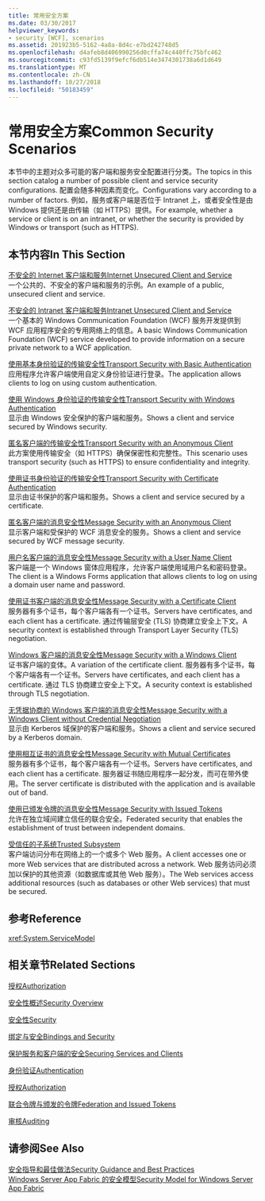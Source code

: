 ```yaml
---
title: 常用安全方案
ms.date: 03/30/2017
helpviewer_keywords:
- security [WCF], scenarios
ms.assetid: 201923b5-5162-4a8a-8d4c-e7bd242748d5
ms.openlocfilehash: d4afeb8d406990256d0cffa74c440ffc75bfc462
ms.sourcegitcommit: c93fd5139f9efcf6db514e3474301738a6d1d649
ms.translationtype: MT
ms.contentlocale: zh-CN
ms.lasthandoff: 10/27/2018
ms.locfileid: "50183459"
---
```

# <a name="common-security-scenarios"></a><span data-ttu-id="8380b-102">常用安全方案</span><span class="sxs-lookup"><span data-stu-id="8380b-102">Common Security Scenarios</span></span>
<span data-ttu-id="8380b-103">本节中的主题对众多可能的客户端和服务安全配置进行分类。</span><span class="sxs-lookup"><span data-stu-id="8380b-103">The topics in this section catalog a number of possible client and service security configurations.</span></span> <span data-ttu-id="8380b-104">配置会随多种因素而变化。</span><span class="sxs-lookup"><span data-stu-id="8380b-104">Configurations vary according to a number of factors.</span></span> <span data-ttu-id="8380b-105">例如，服务或客户端是否位于 Intranet 上，或者安全性是由 Windows 提供还是由传输（如 HTTPS）提供。</span><span class="sxs-lookup"><span data-stu-id="8380b-105">For example, whether a service or client is on an intranet, or whether the security is provided by Windows or transport (such as HTTPS).</span></span>  
  
## <a name="in-this-section"></a><span data-ttu-id="8380b-106">本节内容</span><span class="sxs-lookup"><span data-stu-id="8380b-106">In This Section</span></span>  
 [<span data-ttu-id="8380b-107">不安全的 Internet 客户端和服务</span><span class="sxs-lookup"><span data-stu-id="8380b-107">Internet Unsecured Client and Service</span></span>](../../../../docs/framework/wcf/feature-details/internet-unsecured-client-and-service.md)  
 <span data-ttu-id="8380b-108">一个公共的、不安全的客户端和服务的示例。</span><span class="sxs-lookup"><span data-stu-id="8380b-108">An example of a public, unsecured client and service.</span></span>  
  
 [<span data-ttu-id="8380b-109">不安全的 Intranet 客户端和服务</span><span class="sxs-lookup"><span data-stu-id="8380b-109">Intranet Unsecured Client and Service</span></span>](../../../../docs/framework/wcf/feature-details/intranet-unsecured-client-and-service.md)  
 <span data-ttu-id="8380b-110">一个基本的 Windows Communication Foundation (WCF) 服务开发提供到 WCF 应用程序安全的专用网络上的信息。</span><span class="sxs-lookup"><span data-stu-id="8380b-110">A basic Windows Communication Foundation (WCF) service developed to provide information on a secure private network to a WCF application.</span></span>  
  
 [<span data-ttu-id="8380b-111">使用基本身份验证的传输安全性</span><span class="sxs-lookup"><span data-stu-id="8380b-111">Transport Security with Basic Authentication</span></span>](../../../../docs/framework/wcf/feature-details/transport-security-with-basic-authentication.md)  
 <span data-ttu-id="8380b-112">应用程序允许客户端使用自定义身份验证进行登录。</span><span class="sxs-lookup"><span data-stu-id="8380b-112">The application allows clients to log on using custom authentication.</span></span>  
  
 [<span data-ttu-id="8380b-113">使用 Windows 身份验证的传输安全性</span><span class="sxs-lookup"><span data-stu-id="8380b-113">Transport Security with Windows Authentication</span></span>](../../../../docs/framework/wcf/feature-details/transport-security-with-windows-authentication.md)  
 <span data-ttu-id="8380b-114">显示由 Windows 安全保护的客户端和服务。</span><span class="sxs-lookup"><span data-stu-id="8380b-114">Shows a client and service secured by Windows security.</span></span>  
  
 [<span data-ttu-id="8380b-115">匿名客户端的传输安全性</span><span class="sxs-lookup"><span data-stu-id="8380b-115">Transport Security with an Anonymous Client</span></span>](../../../../docs/framework/wcf/feature-details/transport-security-with-an-anonymous-client.md)  
 <span data-ttu-id="8380b-116">此方案使用传输安全（如 HTTPS）确保保密性和完整性。</span><span class="sxs-lookup"><span data-stu-id="8380b-116">This scenario uses transport security (such as HTTPS) to ensure confidentiality and integrity.</span></span>  
  
 [<span data-ttu-id="8380b-117">使用证书身份验证的传输安全性</span><span class="sxs-lookup"><span data-stu-id="8380b-117">Transport Security with Certificate Authentication</span></span>](../../../../docs/framework/wcf/feature-details/transport-security-with-certificate-authentication.md)  
 <span data-ttu-id="8380b-118">显示由证书保护的客户端和服务。</span><span class="sxs-lookup"><span data-stu-id="8380b-118">Shows a client and service secured by a certificate.</span></span>  
  
 [<span data-ttu-id="8380b-119">匿名客户端的消息安全性</span><span class="sxs-lookup"><span data-stu-id="8380b-119">Message Security with an Anonymous Client</span></span>](../../../../docs/framework/wcf/feature-details/message-security-with-an-anonymous-client.md)  
 <span data-ttu-id="8380b-120">显示客户端和受保护的 WCF 消息安全的服务。</span><span class="sxs-lookup"><span data-stu-id="8380b-120">Shows a client and service secured by WCF message security.</span></span>  
  
 [<span data-ttu-id="8380b-121">用户名客户端的消息安全性</span><span class="sxs-lookup"><span data-stu-id="8380b-121">Message Security with a User Name Client</span></span>](../../../../docs/framework/wcf/feature-details/message-security-with-a-user-name-client.md)  
 <span data-ttu-id="8380b-122">客户端是一个 Windows 窗体应用程序，允许客户端使用域用户名和密码登录。</span><span class="sxs-lookup"><span data-stu-id="8380b-122">The client is a Windows Forms application that allows clients to log on using a domain user name and password.</span></span>  
  
 [<span data-ttu-id="8380b-123">使用证书客户端的消息安全性</span><span class="sxs-lookup"><span data-stu-id="8380b-123">Message Security with a Certificate Client</span></span>](../../../../docs/framework/wcf/feature-details/message-security-with-a-certificate-client.md)  
 <span data-ttu-id="8380b-124">服务器有多个证书，每个客户端各有一个证书。</span><span class="sxs-lookup"><span data-stu-id="8380b-124">Servers have certificates, and each client has a certificate.</span></span> <span data-ttu-id="8380b-125">通过传输层安全 (TLS) 协商建立安全上下文。</span><span class="sxs-lookup"><span data-stu-id="8380b-125">A security context is established through Transport Layer Security (TLS) negotiation.</span></span>  
  
 [<span data-ttu-id="8380b-126">Windows 客户端的消息安全性</span><span class="sxs-lookup"><span data-stu-id="8380b-126">Message Security with a Windows Client</span></span>](../../../../docs/framework/wcf/feature-details/message-security-with-a-windows-client.md)  
 <span data-ttu-id="8380b-127">证书客户端的变体。</span><span class="sxs-lookup"><span data-stu-id="8380b-127">A variation of the certificate client.</span></span> <span data-ttu-id="8380b-128">服务器有多个证书，每个客户端各有一个证书。</span><span class="sxs-lookup"><span data-stu-id="8380b-128">Servers have certificates, and each client has a certificate.</span></span> <span data-ttu-id="8380b-129">通过 TLS 协商建立安全上下文。</span><span class="sxs-lookup"><span data-stu-id="8380b-129">A security context is established through TLS negotiation.</span></span>  
  
 [<span data-ttu-id="8380b-130">无凭据协商的 Windows 客户端的消息安全性</span><span class="sxs-lookup"><span data-stu-id="8380b-130">Message Security with a Windows Client without Credential Negotiation</span></span>](../../../../docs/framework/wcf/feature-details/message-security-with-a-windows-client-without-credential-negotiation.md)  
 <span data-ttu-id="8380b-131">显示由 Kerberos 域保护的客户端和服务。</span><span class="sxs-lookup"><span data-stu-id="8380b-131">Shows a client and service secured by a Kerberos domain.</span></span>  
  
 [<span data-ttu-id="8380b-132">使用相互证书的消息安全性</span><span class="sxs-lookup"><span data-stu-id="8380b-132">Message Security with Mutual Certificates</span></span>](../../../../docs/framework/wcf/feature-details/message-security-with-mutual-certificates.md)  
 <span data-ttu-id="8380b-133">服务器有多个证书，每个客户端各有一个证书。</span><span class="sxs-lookup"><span data-stu-id="8380b-133">Servers have certificates, and each client has a certificate.</span></span> <span data-ttu-id="8380b-134">服务器证书随应用程序一起分发，而可在带外使用。</span><span class="sxs-lookup"><span data-stu-id="8380b-134">The server certificate is distributed with the application and is available out of band.</span></span>  
  
 [<span data-ttu-id="8380b-135">使用已颁发令牌的消息安全性</span><span class="sxs-lookup"><span data-stu-id="8380b-135">Message Security with Issued Tokens</span></span>](../../../../docs/framework/wcf/feature-details/message-security-with-issued-tokens.md)  
 <span data-ttu-id="8380b-136">允许在独立域间建立信任的联合安全。</span><span class="sxs-lookup"><span data-stu-id="8380b-136">Federated security that enables the establishment of trust between independent domains.</span></span>  
  
 [<span data-ttu-id="8380b-137">受信任的子系统</span><span class="sxs-lookup"><span data-stu-id="8380b-137">Trusted Subsystem</span></span>](../../../../docs/framework/wcf/feature-details/trusted-subsystem.md)  
 <span data-ttu-id="8380b-138">客户端访问分布在网络上的一个或多个 Web 服务。</span><span class="sxs-lookup"><span data-stu-id="8380b-138">A client accesses one or more Web services that are distributed across a network.</span></span> <span data-ttu-id="8380b-139">Web 服务访问必须加以保护的其他资源（如数据库或其他 Web 服务）。</span><span class="sxs-lookup"><span data-stu-id="8380b-139">The Web services access additional resources (such as databases or other Web services) that must be secured.</span></span>  
  
## <a name="reference"></a><span data-ttu-id="8380b-140">参考</span><span class="sxs-lookup"><span data-stu-id="8380b-140">Reference</span></span>  
 <xref:System.ServiceModel>  
  
## <a name="related-sections"></a><span data-ttu-id="8380b-141">相关章节</span><span class="sxs-lookup"><span data-stu-id="8380b-141">Related Sections</span></span>  
 [<span data-ttu-id="8380b-142">授权</span><span class="sxs-lookup"><span data-stu-id="8380b-142">Authorization</span></span>](../../../../docs/framework/wcf/feature-details/authorization-in-wcf.md)  
  
 [<span data-ttu-id="8380b-143">安全性概述</span><span class="sxs-lookup"><span data-stu-id="8380b-143">Security Overview</span></span>](../../../../docs/framework/wcf/feature-details/security-overview.md)  
  
 [<span data-ttu-id="8380b-144">安全性</span><span class="sxs-lookup"><span data-stu-id="8380b-144">Security</span></span>](../../../../docs/framework/wcf/feature-details/security.md)  
  
 [<span data-ttu-id="8380b-145">绑定与安全</span><span class="sxs-lookup"><span data-stu-id="8380b-145">Bindings and Security</span></span>](../../../../docs/framework/wcf/feature-details/bindings-and-security.md)  
  
 [<span data-ttu-id="8380b-146">保护服务和客户端的安全</span><span class="sxs-lookup"><span data-stu-id="8380b-146">Securing Services and Clients</span></span>](../../../../docs/framework/wcf/feature-details/securing-services-and-clients.md)  
  
 [<span data-ttu-id="8380b-147">身份验证</span><span class="sxs-lookup"><span data-stu-id="8380b-147">Authentication</span></span>](../../../../docs/framework/wcf/feature-details/authentication-in-wcf.md)  
  
 [<span data-ttu-id="8380b-148">授权</span><span class="sxs-lookup"><span data-stu-id="8380b-148">Authorization</span></span>](../../../../docs/framework/wcf/feature-details/authorization-in-wcf.md)  
  
 [<span data-ttu-id="8380b-149">联合令牌与颁发的令牌</span><span class="sxs-lookup"><span data-stu-id="8380b-149">Federation and Issued Tokens</span></span>](../../../../docs/framework/wcf/feature-details/federation-and-issued-tokens.md)  
  
 [<span data-ttu-id="8380b-150">审核</span><span class="sxs-lookup"><span data-stu-id="8380b-150">Auditing</span></span>](../../../../docs/framework/wcf/feature-details/auditing-security-events.md)  
  
## <a name="see-also"></a><span data-ttu-id="8380b-151">请参阅</span><span class="sxs-lookup"><span data-stu-id="8380b-151">See Also</span></span>  
 [<span data-ttu-id="8380b-152">安全指导和最佳做法</span><span class="sxs-lookup"><span data-stu-id="8380b-152">Security Guidance and Best Practices</span></span>](../../../../docs/framework/wcf/feature-details/security-guidance-and-best-practices.md)  
 [<span data-ttu-id="8380b-153">Windows Server App Fabric 的安全模型</span><span class="sxs-lookup"><span data-stu-id="8380b-153">Security Model for Windows Server App Fabric</span></span>](https://go.microsoft.com/fwlink/?LinkID=201279&clcid=0x409)

